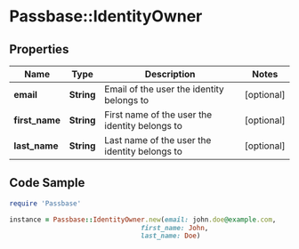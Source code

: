 # Passbase::IdentityOwner

## Properties

Name | Type | Description | Notes
------------ | ------------- | ------------- | -------------
**email** | **String** | Email of the user the identity belongs to | [optional] 
**first_name** | **String** | First name of the user the identity belongs to | [optional] 
**last_name** | **String** | Last name of the user the identity belongs to | [optional] 

## Code Sample

```ruby
require 'Passbase'

instance = Passbase::IdentityOwner.new(email: john.doe@example.com,
                                 first_name: John,
                                 last_name: Doe)
```


